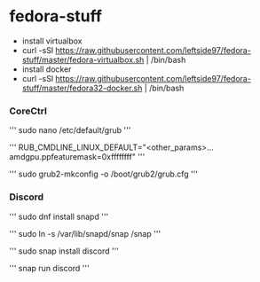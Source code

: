 # fedora-stuff
* install virtualbox
* curl -sSl https://raw.githubusercontent.com/leftside97/fedora-stuff/master/fedora-virtualbox.sh | /bin/bash
* install docker
* curl -sSl https://raw.githubusercontent.com/leftside97/fedora-stuff/master/fedora32-docker.sh | /bin/bash




### CoreCtrl

'''
sudo nano /etc/default/grub 
'''

'''
RUB_CMDLINE_LINUX_DEFAULT="<other_params>... amdgpu.ppfeaturemask=0xffffffff"
'''

'''
sudo grub2-mkconfig -o /boot/grub2/grub.cfg
'''


### Discord
'''
sudo dnf install snapd
'''

'''
sudo ln -s /var/lib/snapd/snap /snap
'''

'''
sudo snap install discord
'''

'''
snap run discord
'''


